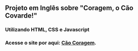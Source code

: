 ## Projeto em Inglês sobre "Coragem, o Cão Covarde!"

### Utilizando HTML, CSS e Javascript

### Acesse o site por aqui: <a href="https://projeto-caocoragem-3mgevpha3-marqu1to.vercel.app">Cão Coragem</a>.
